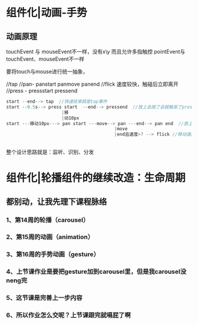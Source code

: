 # 组件化|动画-手势
## 动画原理
touchEvent  与 mouseEvent不一样，没有x\y
而且允许多指触控
pointEvent与 touchEvent、mouseEvent不一样

要将touch与mouse进行统一抽象，

//tap
//pan- panstart panmove panend
//flick 速度较快，触碰后立即离开
//press - pressstart pressend

```js
start --end--> tap  //快速结束就是tap事件
start --0.5s--> press start  --end--> pressend  //放上去按了会就触发了pressstart
                     |移
                     |动10px
start ---移动10px---> pan start ---move--> pan ---end--> pan end  //放上去移动了就是pan
                                         |move
                                         |end且速度>? --> flick //移动速度超过
                                            
```

整个设计思路就是：监听、识别、分发



# 组件化|轮播组件的继续改造：生命周期
## 都别动，让我先理下课程脉络
### 1、第14周的轮播（carousel）
### 2、第15周的动画（animation）
### 3、第16周的手势动画（gesture）
### 4、上节课作业是要把gesture加到carousel里，但是我carousel没neng完
### 5、这节课是完善上一步内容
### 6、所以作业怎么交呢？上节课跟完就嗝屁了啊
